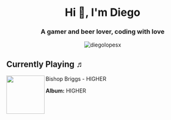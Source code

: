 <h1 align="center">Hi 👋, I'm Diego</h1>
<h3 align="center">A gamer and beer lover, coding with love</h3>

<p align="center"> <img src="https://github-readme-stats.vercel.app/api?username=diegolopesx&count_private=true&show_icons=true&theme=graywhite" alt="diegolopesx" /> </p>

 ## Currently Playing ♬

[<img align="left" width="100" src="https://i.scdn.co/image/ab67616d0000b273dd67a7df3c31458f197ff42a">](https://open.spotify.com/track/1NwQsUKLsOujDGWWMWMMq0)
Bishop Briggs - HIGHER

**Album:** HIGHER

&nbsp;
 
